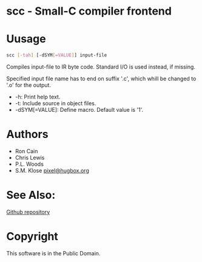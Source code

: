 scc - Small-C compiler frontend
===============================

# Uusage

~~~sh
scc [-tah] [-dSYM[=VALUE]] input-file
~~~

Compiles input-file to IR byte code.
Standard I/O is used instead, if
missing.

Specified input file name has to end
on suffix '.c', which whill be changed
to '.o' for the output.

* -h: Print help text.
* -t: Include source in object files.
* -dSYM[=VALUE]:
  Define macro.  Default value is '1'.

# Authors

* Ron Cain
* Chris Lewis
* P.L. Woods
* S.M. Klose <pixel@hugbox.org>

# See Also:

[Github repository](https://github.com/SvenMichaelKlose/small-c/)

# Copyright

This software is in the Public Domain.
